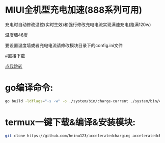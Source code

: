 # MIUI全机型充电加速(888系列可用)

充电时自动修改温控(实时生效)和强行修改充电电流实现满速充电(跑满120w)

温度墙46度

要设置温度墙或者充电电流请修改模块目录下的config.ini文件

#直接下载

[点我跳转](https://github.com/heinu123/acceleratedcharging/releases)

# go编译命令:
```bash
go build -ldflags="-s -w" -o ./system/bin/charge-current ./system/bin/charge-current.go
```

# termux一键下载&编译&安装模块:
```bash
git clone https://github.com/heinu123/acceleratedcharging acceleratedcharging && cd acceleratedcharging && go build -ldflags="-s -w" -o ./system/bin/charge-current ./system/bin/charge-current.go && rm -rf ./system/bin/charge-current.go && zip -q -r acceleratedcharging.zip * && su -c magisk --install-module ./acceleratedcharging.zip
```
